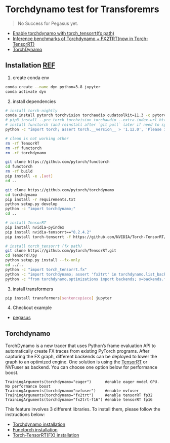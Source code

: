 # Torchdynamo test for Transforemrs

> No Success for Pegasus yet.

* [Enable torchdynamo with torch_tensorrt(fx path)](https://github.com/huggingface/transformers/pull/17765)
* [Inference benchmarks of Torchdynamo + FX2TRT(now in Torch-TensorRT)](https://github.com/huggingface/transformers/pull/17724)
* [TorchDynamo](https://github.com/pytorch/torchdynamo)

## Installation [REF](https://github.com/huggingface/transformers/pull/17765)

1. create conda env

```bash
conda create --name dyn python=3.8 jupyter
conda activate dyn
```

2. install dependencies 

```bash
# install torch-nightly
conda install pytorch torchvision torchaudio cudatoolkit=11.3 -c pytorch-nightly
# pip3 install --pre torch torchvision torchaudio --extra-index-url https://download.pytorch.org/whl/nightly/cu113 --upgrade
# install functorch (and reinstall after `git pull` later if need to sync up)
python -c "import torch; assert torch.__version__ > '1.12.0', 'Please install torch 1.13.0 or later'"

# clean is not working other
rm -rf TensorRT
rm -rf functorch
rm -rf torchdynamo

git clone https://github.com/pytorch/functorch
cd functorch
rm -rf build
pip install -e .[aot]
cd ..

git clone https://github.com/pytorch/torchdynamo
cd torchdynamo
pip install -r requirements.txt
python setup.py develop
python -c "import torchdynamo;"
cd ..

# install TensorRT
pip install nvidia-pyindex 
pip install nvidia-tensorrt=="8.2.4.2"
pip install torch-tensorrt -f https://github.com/NVIDIA/Torch-TensorRT/releases

# install torch_tensorrt (fx path)
git clone https://github.com/pytorch/TensorRT.git
cd TensorRT/py
python setup.py install --fx-only
cd ../..
python -c "import torch_tensorrt.fx"
python -c "import torchdynamo; assert 'fx2trt' in torchdynamo.list_backends(), 'Some error in your installation missing optimizer'"
python -c "from torchdynamo.optimizations import backends; x=backends.fx2trt_compiler"


```

3. install transformers

```bash
pip install transformers[sentencepiece] jupyter
```

4. Checkout example

* [pegasus](./Pegasus_torchdynamo.ipynb)


## Torchdynamo

TorchDynamo is a new tracer that uses Python’s frame evaluation API to automatically create FX traces from existing PyTorch programs. After capturing the FX graph, different backends can be deployed to lower the graph to an optimized engine. One solution is using the [TensorRT](https://developer.nvidia.com/tensorrt) or NVFuser as backend. You can choose one option below for performance boost.
```
TrainingArguments(torchdynamo="eager")      #enable eager model GPU. No performance boost
TrainingArguments(torchdynamo="nvfuser")    #enable nvfuser
TrainingArguments(torchdynamo="fx2trt")     #enable tensorRT fp32
TrainingArguments(torchdynamo="fx2trt-f16") #enable tensorRT fp16
```
This feature involves 3 different libraries. To install them, please follow the instructions below:  
- [Torchdynamo installation](https://github.com/pytorch/torchdynamo#requirements-and-setup)  
- [Functorch installation](https://github.com/pytorch/functorch#install)  
- [Torch-TensorRT(FX) installation](https://github.com/pytorch/TensorRT/blob/master/docsrc/tutorials/getting_started_with_fx_path.rst#installation)